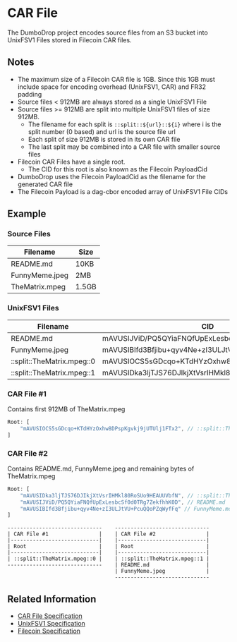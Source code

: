 # CAR File 

The DumboDrop project encodes source files from an S3 bucket into UnixFSV1 Files stored in Filecoin CAR files.

## Notes

* The maximum size of a Filecoin CAR file is 1GB.  Since this 1GB must include space for encoding overhead (UnixFSV1, CAR) and FR32 padding
* Source files < 912MB are always stored as a single UnixFSV1 File
* Source files >= 912MB are split into multiple UnixFSV1 files of size 912MB.
  * The filename for each split is `::split::${url}::${i}` where i is the split number (0 based) and url is the source file url 
  * Each split of size 912MB is stored in its own CAR file
  * The last split may be combined into a CAR file with smaller source files
* Filecoin CAR Files have a single root. 
  * The CID for this root is also known as the Filecoin PayloadCid
* DumboDrop uses the Filecoin PayloadCid as the filename for the generated CAR file
* The Filecoin Payload is a dag-cbor encoded array of UnixFSV1 File CIDs

## Example

### Source Files

| Filename       | Size     |
| -------------- | -------- |
| README.md      | 10KB     |
| FunnyMeme.jpeg | 2MB      |
| TheMatrix.mpeg | 1.5GB    |


### UnixFSV1 Files

| Filename                   | CID                                               | Size   |
| -------------------------- | ------------------------------------------------- | ------ |
| README.md                  | mAVUSIJViD/PQ5QYiaFNQfUpExLesbcSf0d0TRg7ZekfhhK0D | 10KB   |
| FunnyMeme.jpeg             | mAVUSIBIfd3Bfjibu+qyv4Ne+zI3ULJtVU+PcuQQoPZqWyfFq | 2MB    |
| ::split::TheMatrix.mpeg::0 | mAVUSIOCS5sGDcqo+KTdHYzOxhw8DPspKgvkj9jUTUlj1FTx2 | 912MB  |
| ::split::TheMatrix.mpeg::1 | mAVUSIDka3ljTJS76DJIkjXtVsrIHMkl80RoSUo9HEAUUVbfN | .5MB   |


### CAR File #1

Contains first 912MB of TheMatrix.mpeg

``` JavaScript
Root: [
    "mAVUSIOCS5sGDcqo+KTdHYzOxhw8DPspKgvkj9jUTUlj1FTx2", // ::split::TheMatrix.mpeg::0
]
```

### CAR File #2

Contains README.md, FunnyMeme.jpeg and remaining bytes of TheMatrix.mpeg
``` JavaScript
Root: [
    "mAVUSIDka3ljTJS76DJIkjXtVsrIHMkl80RoSUo9HEAUUVbfN", // ::split::TheMatrix.mpeg::1
    "mAVUSIJViD/PQ5QYiaFNQfUpExLesbcSf0d0TRg7ZekfhhK0D", // README.md
    "mAVUSIBIfd3Bfjibu+qyv4Ne+zI3ULJtVU+PcuQQoPZqWyfFq" // FunnyMeme.md
]
```

```
------------------------------    ------------------------------
| CAR File #1                |    | CAR File #2                |
|----------------------------|    |----------------------------|
| Root                       |    | Root                       |
|----------------------------|    |----------------------------|
| ::split::TheMatrix.mpeg::0 |    | ::split::TheMatrix.mpeg::1 |
------------------------------    | README.md                  |
                                  | FunnyMeme.jpeg             |
                                  ------------------------------

```



## Related Information

* [CAR File Specification](https://github.com/ipld/specs/blob/7ffdb0c98af6d0a0a3d3e334e6c9606abb4cf62e/block-layer/content-addressable-archives.md)
* [UnixFSV1 Specification](https://nmb48.top/ipfs/specs/blob/master/UNIXFS.md)
* [Filecoin Specification](https://filecoin-project.github.io/specs/)





